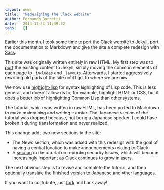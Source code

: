 ```yaml
---
layout: news
title:  "Redesigning the Clack website"
author: Fernando Borretti
date:   2014-12-23 11:49:52
tags:   []
---
```


Earlier this month, I took some time to [port][pull] the Clack website to
[Jekyll][jekyll], port the documentation to Markdown and give the site a
complete redesign with [Sass][sass].

<!-- sep -->

This site was originally written entirely in raw HTML. My first step was to
[port][jekyll-port] the existing content to Jekyll, simply moving the common
elements of each page to `_includes` and `_layouts`. Afterwards, I started
aggressively rewriting old parts of the site until I got to where we are now.

We now use [highlight-lisp][hl] for syntax highlighting of Lisp code. This is
less general, and doesn't allow us to, for example, highlight HTML or CSS, but
it does a better job of highlighting Common Lisp than other systems.

The tutorial, which was written in raw HTML, has been ported to Markdown to make
maintaining and writing it easier. The Japanese version of the tutorial was
dropped because, not being a Japanese speaker, I could have broken it during
transformation and never realized.

This change adds two new sections to the site:

* The News section, which was added with this redesign with the goal of having a
  central location to make announcements relating to Clack.
* A [section][security] to the tutorial on reporting security issues, which will
  become increasingly important as Clack continues to grow in users.

The next obvious step is to revise and complete the tutorial, and then
optionally translate the finished version to Japanese and other languages.

If you want to contribute, just [fork][repo] and hack away!

[pull]: https://github.com/clack/clack.github.com/pull/11
[jekyll]: http://jekyllrb.com/
[sass]: http://sass-lang.com/
[jekyll-port]: https://github.com/clack/clack.github.com/pull/10
[hl]: https://github.com/orthecreedence/highlight-lisp
[security]: http://clacklisp.org/tutorial/16-security.html
[repo]: https://github.com/clack/clack.github.com
